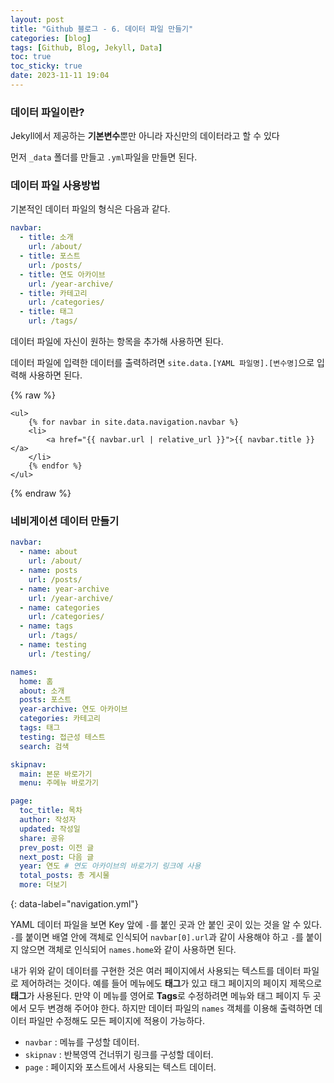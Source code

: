 ```yaml
---
layout: post
title: "Github 블로그 - 6. 데이터 파일 만들기"
categories: [blog]
tags: [Github, Blog, Jekyll, Data]
toc: true
toc_sticky: true
date: 2023-11-11 19:04
---
```


### 데이터 파일이란?

Jekyll에서 제공하는 **기본변수**뿐만 아니라 자신만의 데이터라고 할 수 있다

먼저 `_data` 폴더를 만들고 `.yml`파일을 만들면 된다.

### 데이터 파일 사용방법

기본적인 데이터 파일의 형식은 다음과 같다.

```yaml
navbar:
  - title: 소개
    url: /about/
  - title: 포스트
    url: /posts/
  - title: 연도 아카이브
    url: /year-archive/
  - title: 카테고리
    url: /categories/
  - title: 태그
    url: /tags/
```

데이터 파일에 자신이 원하는 항목을 추가해 사용하면 된다.

데이터 파일에 입력한 데이터를 출력하려면 `site.data.[YAML 파일명].[변수명]`으로 입력해 사용하면 된다.

{% raw %}
```liquid
<ul>
	{% for navbar in site.data.navigation.navbar %}
	<li>
		<a href="{{ navbar.url | relative_url }}">{{ navbar.title }}</a>
	</li>
	{% endfor %}
</ul>
```
{% endraw %}




### 네비게이션 데이터 만들기

```yaml
navbar:
  - name: about
    url: /about/
  - name: posts
    url: /posts/
  - name: year-archive
    url: /year-archive/
  - name: categories
    url: /categories/
  - name: tags
    url: /tags/
  - name: testing
    url: /testing/

names:
  home: 홈
  about: 소개
  posts: 포스트
  year-archive: 연도 아카이브
  categories: 카테고리
  tags: 태그
  testing: 접근성 테스트
  search: 검색

skipnav:
  main: 본문 바로가기
  menu: 주메뉴 바로가기

page:
  toc_title: 목차
  author: 작성자
  updated: 작성일
  share: 공유
  prev_post: 이전 글 
  next_post: 다음 글
  year: 연도 # 연도 아카이브의 바로가기 링크에 사용
  total_posts: 총 게시물
  more: 더보기
```
{: data-label="navigation.yml"}

YAML 데이터 파일을 보면 Key 앞에 `-`를 붙인 곳과 안 붙인 곳이 있는 것을 알 수 있다. `-`를 붙이면 배열 안에 객체로 인식되어 `navbar[0].url`과 같이 사용해야 하고 `-`를 붙이지 않으면 객체로 인식되어 `names.home`와 같이 사용하면 된다.

내가 위와 같이 데이터를 구현한 것은 여러 페이지에서 사용되는 텍스트를 데이터 파일로 제어하려는 것이다. 예를 들어 메뉴에도 **태그**가 있고 태그 페이지의 페이지 제목으로 **태그**가 사용된다. 만약 이 메뉴를 영어로 **Tags**로 수정하려면 메뉴와 태그 페이지 두 곳에서 모두 변경해 주어야 한다. 하지만 데이터 파일의 `names` 객체를 이용해 출력하면 데이터 파일만 수정해도 모든 페이지에 적용이 가능하다.

* `navbar` : 메뉴를 구성할 데이터.
* `skipnav` : 반복영역 건너뛰기 링크를 구성할 데이터.
* `page` : 페이지와 포스트에서 사용되는 텍스트 데이터.
